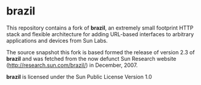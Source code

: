brazil
======

This repository contains a fork of **brazil**, an extremely small footprint HTTP stack and flexible architecture for adding URL-based interfaces to arbitrary applications and devices from Sun Labs.

The source snapshot this fork is based formed the release of version 2.3 of **brazil** and was fetched from the now defunct Sun Research website (http://research.sun.com/brazil/) in December, 2007.

**brazil** is licensed under the Sun Public License Version 1.0
